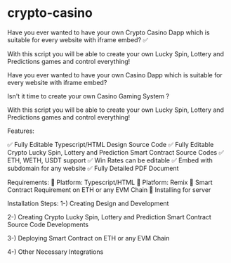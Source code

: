 # crypto-casino

Have you ever wanted to have your own Crypto Casino Dapp which is suitable for every website with iframe embed?  ✅

With this script you will be able to create your own Lucky Spin, Lottery and Predictions games and control everything!

Have you ever wanted to have your own Casino Dapp which is suitable for every website with iframe embed? 

Isn't it time to create your own Casino Gaming System ? 

With this script you will be able to create your own Lucky Spin, Lottery and Predictions games and control everything!

Features:

✅ Fully Editable Typescript/HTML Design Source Code
✅ Fully Editable Crypto Lucky Spin, Lottery and Prediction Smart Contract Source Codes
✅ ETH, WETH, USDT support
✅ Win Rates can be editable
✅ Embed with subdomain for any website
✅ Fully Detailed PDF Document
 


Requirements:
📝 Platform: Typescript/HTML
📝 Platform: Remix
📝 Smart Contract Requirement on ETH or any EVM Chain
📝 Installing for server


Installation Steps:
1-) Creating Design and Development

2-) Creating Crypto Lucky Spin, Lottery and Prediction Smart Contract Source Code Developments

3-) Deploying Smart Contract on ETH or any EVM Chain

4-) Other Necessary Integrations

